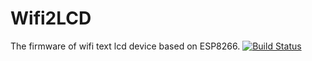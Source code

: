 # Wifi2LCD
The firmware of wifi text lcd device based on ESP8266. 
[![Build Status](https://github.com/eeyrw/LcdTcp.svg?branch=master)](https://travis-ci.org/espressif/esptool)

<!--stackedit_data:
eyJoaXN0b3J5IjpbLTEwNjMyODA5MzZdfQ==
-->